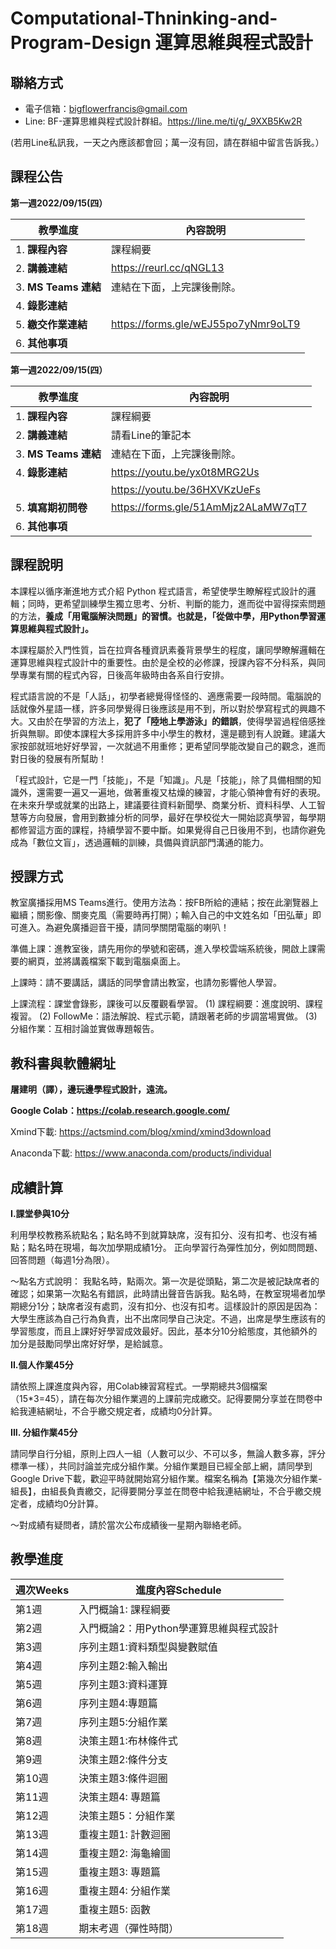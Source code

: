 # Computational-Thninking-and-Program-Design 運算思維與程式設計

## 聯絡方式

- 電子信箱：bigflowerfrancis@gmail.com
- Line: BF-運算思維與程式設計群組。https://line.me/ti/g/_9XXB5Kw2R

(若用Line私訊我，一天之內應該都會回；萬一沒有回，請在群組中留言告訴我。）

## 課程公告

**第一週2022/09/15(四）**

| 教學進度             | 內容說明                                 |
| -------------------- | ---------------------------------------- |
| 1. **課程內容**      | 課程綱要                                 |
| 2. **講義連結**      | https://reurl.cc/qNGL13                  |
| 3. **MS Teams 連結** | 連結在下面，上完課後刪除。 |
| 4. **錄影連結**      |            |
| 5. **繳交作業連結**  | https://forms.gle/wEJ55po7yNmr9oLT9   |
| 6. **其他事項**      |                                          |



**第一週2022/09/15(四）**

| 教學進度             | 內容說明                                 |
| -------------------- | ---------------------------------------- |
| 1. **課程內容**      | 課程綱要                                 |
| 2. **講義連結**      | 請看Line的筆記本                 |
| 3. **MS Teams 連結** | 連結在下面，上完課後刪除。 |
| 4. **錄影連結**      |  https://youtu.be/yx0t8MRG2Us            |
|     | https://youtu.be/36HXVKzUeFs            |
| 5. **填寫期初問卷**  | https://forms.gle/51AmMjz2ALaMW7qT7      |
| 6. **其他事項**      |                                          |


## 課程說明

本課程以循序漸進地方式介紹 Python 程式語言，希望使學生瞭解程式設計的邏輯；同時，更希望訓練學生獨立思考、分析、判斷的能力，進而從中習得探索問題的方法，**養成「用電腦解決問題」的習慣。也就是，「從做中學，用Python學習運算思維與程式設計」。**

本課程屬於入門性質，旨在拉齊各種資訊素養背景學生的程度，讓同學瞭解邏輯在運算思維與程式設計中的重要性。由於是全校的必修課，授課內容不分科系，與同學專業有關的程式內容，日後高年級時由各系自行安排。

程式語言說的不是「人話」，初學者總覺得怪怪的、適應需要一段時間。電腦說的話就像外星語一樣，許多同學覺得日後應該是用不到，所以對於學寫程式的興趣不大。又由於在學習的方法上，**犯了「陸地上學游泳」的錯誤**，使得學習過程倍感挫折與無聊。即使本課程大多採用許多中小學生的教材，還是聽到有人說難。建議大家按部就班地好好學習，一次就過不用重修；更希望同學能改變自己的觀念，進而對日後的發展有所幫助！

「程式設計，它是一門「技能」，不是「知識」。凡是「技能」，除了具備相關的知識外，還需要一遍又一遍地，做著重複又枯燥的練習，才能心領神會有好的表現。在未來升學或就業的出路上，建議要往資料新聞學、商業分析、資料科學、人工智慧等方向發展，會用到數據分析的同學，最好在學校從大一開始認真學習，每學期都修習這方面的課程，持續學習不要中斷。如果覺得自己日後用不到，也請你避免成為「數位文盲」，透過邏輯的訓練，具備與資訊部門溝通的能力。

## 授課方式

教室廣播採用MS Teams進行。使用方法為：按FB所給的連結；按在此瀏覽器上繼續；關影像、關麥克風（需要時再打開）；輸入自己的中文姓名如「田弘華」即可進入。為避免廣播迴音干擾，請同學關閉電腦的喇叭！

準備上課：進教室後，請先用你的學號和密碼，進入學校雲端系統後，開啟上課需要的網頁，並將講義檔案下載到電腦桌面上。

上課時：請不要講話，講話的同學會請出教室，也請勿影響他人學習。

上課流程：課堂會錄影，課後可以反覆觀看學習。
(1)	課程綱要：進度說明、課程複習。
(2)	FollowMe：語法解說、程式示範，請跟著老師的步調當場實做。
(3)	分組作業：互相討論並實做專題報告。


## 教科書與軟體網址

**屠建明（譯），邊玩邊學程式設計，遠流。**

**Google Colab：https://colab.research.google.com/**

Xmind下載: https://actsmind.com/blog/xmind/xmind3download

Anaconda下載: https://www.anaconda.com/products/individual 

## 成績計算

**I.課堂參與10分** 

利用學校教務系統點名；點名時不到就算缺席，沒有扣分、沒有扣考、也沒有補點；點名時在現場，每次加學期成績1分。
正向學習行為彈性加分，例如問問題、回答問題（每週1分為限）。

～點名方式說明：
我點名時，點兩次。第一次是從頭點，第二次是被記缺席者的確認；如果第一次點名有錯誤，此時請出聲音告訴我。點名時，在教室現場者加學期總分1分；缺席者沒有處罰，沒有扣分、也沒有扣考。這樣設計的原因是因為：大學生應該為自己行為負責，出不出席同學自己決定。不過，出席是學生應該有的學習態度，而且上課好好學習成效最好。因此，基本分10分給態度，其他額外的加分是鼓勵同學出席好好學，是給誠意。

**II.個人作業45分**

請依照上課進度與內容，用Colab練習寫程式。一學期總共3個檔案（15*3=45），請在每次分組作業週的上課前完成繳交。記得要開分享並在問卷中給我連結網址，不合乎繳交規定者，成績均0分計算。

**III. 分組作業45分**

請同學自行分組，原則上四人一組（人數可以少、不可以多，無論人數多寡，評分標準一樣），共同討論並完成分組作業。分組作業題目已經全部上網，請同學到Google Drive下載，歡迎平時就開始寫分組作業。檔案名稱為【第幾次分組作業-組長】，由組長負責繳交，記得要開分享並在問卷中給我連結網址，不合乎繳交規定者，成績均0分計算。

～對成績有疑問者，請於當次公布成績後一星期內聯絡老師。

## 教學進度

| 週次Weeks | 進度內容Schedule                        |
| --------- | --------------------------------------- |
| 第1週     | 入門概論1: 課程綱要                     |
| 第2週     | 入門概論2：用Python學運算思維與程式設計 |
| 第3週     | 序列主題1:資料類型與變數賦值            |
| 第4週     | 序列主題2:輸入輸出                      |
| 第5週     | 序列主題3:資料運算                      |
| 第6週     | 序列主題4:專題篇                        |
| 第7週     | 序列主題5:分組作業                      |
| 第8週     | 決策主題1:布林條件式                    |
| 第9週     | 決策主題2:條件分支                      |
| 第10週    | 決策主題3:條件迴圈                      |
| 第11週    | 決策主題4: 專題篇                       |
| 第12週    | 決策主題5：分組作業                     |
| 第13週    | 重複主題1: 計數迴圈                     |
| 第14週    | 重複主題2: 海龜繪圖                     |
| 第15週    | 重複主題3: 專題篇                       |
| 第16週    | 重複主題4: 分組作業                     |
| 第17週    | 重複主題5: 函數                         |
| 第18週    | 期末考週（彈性時間）                    |


